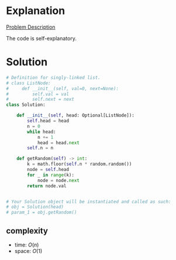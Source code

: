 # Explanation

[Problem Description](https://leetcode.com/problems/linked-list-random-node/)

The code is self-explanatory.

# Solution

```python
# Definition for singly-linked list.
# class ListNode:
#     def __init__(self, val=0, next=None):
#         self.val = val
#         self.next = next
class Solution:

    def __init__(self, head: Optional[ListNode]):
        self.head = head
        n = 0
        while head:
            n += 1
            head = head.next
        self.n = n

    def getRandom(self) -> int:
        k = math.floor(self.n * random.random())
        node = self.head
        for _ in range(k):
            node = node.next
        return node.val


# Your Solution object will be instantiated and called as such:
# obj = Solution(head)
# param_1 = obj.getRandom()
```

## complexity

- time: $O(n)$
- space: $O(1)$
